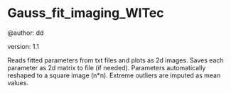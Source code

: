 # Gauss_fit_imaging_WITec

@author: dd

version: 1.1

Reads fitted parameters from txt files and plots as 2d images. 
Saves each parameter as 2d matrix to file (if needed).
Parameters automatically reshaped to a square image (n*n).
Extreme outliers are imputed as mean values.
